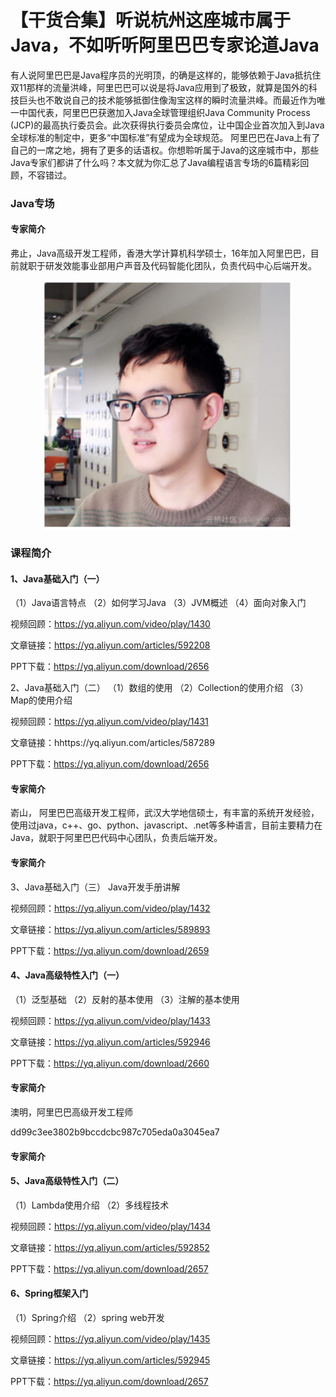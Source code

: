 # 【干货合集】听说杭州这座城市属于Java，不如听听阿里巴巴专家论道Java

有人说阿里巴巴是Java程序员的光明顶，的确是这样的，能够依赖于Java抵抗住双11那样的流量洪峰，阿里巴巴可以说是将Java应用到了极致，就算是国外的科技巨头也不敢说自己的技术能够抵御住像淘宝这样的瞬时流量洪峰。而最近作为唯一中国代表，阿里巴巴获邀加入Java全球管理组织Java Community Process (JCP)的最高执行委员会。此次获得执行委员会席位，让中国企业首次加入到Java全球标准的制定中，更多“中国标准”有望成为全球规范。 阿里巴巴在Java上有了自己的一席之地，拥有了更多的话语权。你想聆听属于Java的这座城市中，那些Java专家们都讲了什么吗？本文就为你汇总了Java编程语言专场的6篇精彩回顾，不容错过。

<h3>Java专场</h3>

<h4>专家简介</h4>


弗止，Java高级开发工程师，香港大学计算机科学硕士，16年加入阿里巴巴，目前就职于研发效能事业部用户声音及代码智能化团队，负责代码中心后端开发。

<div style="text-align:center" align="center">
<img src="/Java course/images/java干货1.png" width="400" height="400" align="center" />
</div>

<h3>课程简介</h3>
<h4>1、Java基础入门（一）</h4>

（1）Java语言特点
（2）如何学习Java
（3）JVM概述
（4）面向对象入门

视频回顾：https://yq.aliyun.com/video/play/1430

文章链接：https://yq.aliyun.com/articles/592208

PPT下载：https://yq.aliyun.com/download/2656



2、Java基础入门（二）
（1）数组的使用
（2）Collection的使用介绍
（3）Map的使用介绍

视频回顾：https://yq.aliyun.com/video/play/1431

文章链接：hhttps://yq.aliyun.com/articles/587289

PPT下载：https://yq.aliyun.com/download/2656


<h4>专家简介</h4>

嵛山， 阿里巴巴高级开发工程师，武汉大学地信硕士，有丰富的系统开发经验，使用过java，c++、go、python、javascript、.net等多种语言，目前主要精力在Java，就职于阿里巴巴代码中心团队，负责后端开发。

<h4>专家简介</h4>

3、Java基础入门（三）
Java开发手册讲解

视频回顾：https://yq.aliyun.com/video/play/1432

文章链接：https://yq.aliyun.com/articles/589893

PPT下载：https://yq.aliyun.com/download/2659


<h4>4、Java高级特性入门（一）</h4>
（1）泛型基础
（2）反射的基本使用
（3）注解的基本使用

视频回顾：https://yq.aliyun.com/video/play/1433

文章链接：https://yq.aliyun.com/articles/592946

PPT下载：https://yq.aliyun.com/download/2660

<h4>专家简介</h4>

澳明，阿里巴巴高级开发工程师

dd99c3ee3802b9bccdcbc987c705eda0a3045ea7

<h4>专家简介</h4>

<h4>5、Java高级特性入门（二）</h4>
（1）Lambda使用介绍
（2）多线程技术

视频回顾：https://yq.aliyun.com/video/play/1434

文章链接：https://yq.aliyun.com/articles/592852

PPT下载：https://yq.aliyun.com/download/2657


<h4>6、Spring框架入门</h4>
（1）Spring介绍
（2）spring web开发

视频回顾：https://yq.aliyun.com/video/play/1435

文章链接：https://yq.aliyun.com/articles/592945

PPT下载：https://yq.aliyun.com/download/2657











